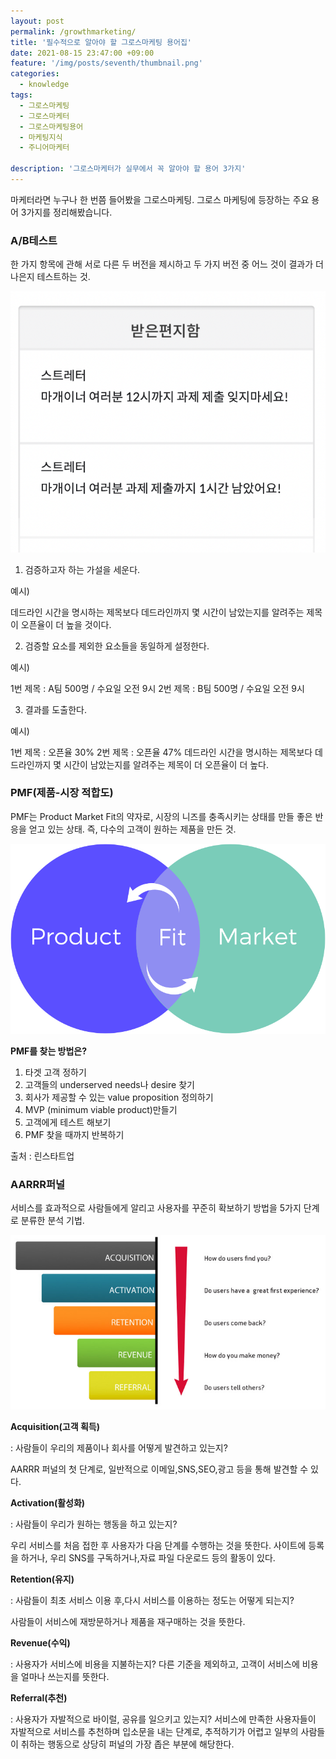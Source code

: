 ```yaml
---
layout: post
permalink: /growthmarketing/
title: '필수적으로 알아야 할 그로스마케팅 용어집'
date: 2021-08-15 23:47:00 +09:00
feature: '/img/posts/seventh/thumbnail.png'
categories:
  - knowledge
tags:
  - 그로스마케팅
  - 그로스마케터
  - 그로스마케팅용어
  - 마케팅지식
  - 주니어마케터

description: '그로스마케터가 실무에서 꼭 알아야 할 용어 3가지'
---
```


마케터라면 누구나 한 번쯤 들어봤을 그로스마케팅.
그로스 마케팅에 등장하는 주요 용어 3가지를 정리해봤습니다.

### **A/B테스트**

한 가지 항목에 관해 서로 다른 두 버전을 제시하고 두 가지 버전 중 어느 것이 결과가 더 나은지 테스트하는 것.

![sum](/img/posts/seventh/abtest.png)
1. 검증하고자 하는 가설을 세운다.

예시)

데드라인 시간을 명시하는 제목보다 데드라인까지 몇 시간이 남았는지를 알려주는 제목이 오픈율이 더 높을 것이다.

2. 검증할 요소를 제외한 요소들을 동일하게 설정한다.

예시)

1번 제목 : A팀 500명 / 수요일 오전 9시
2번 제목 : B팀 500명 / 수요일 오전 9시

3. 결과를 도출한다.

예시)

1번 제목 : 오픈율 30%
2번 제목 : 오픈율 47%
데드라인 시간을 명시하는 제목보다 데드라인까지 몇 시간이 남았는지를 알려주는 제목이 더 오픈율이 더 높다.

### **PMF(제품-시장 적합도)**
PMF는 Product Market Fit의 약자로, 시장의 니즈를 충족시키는 상태를 만들 좋은 반응을 얻고 있는 상태. 즉, 다수의 고객이 원하는 제품을 만든 것.

![sum](/img/posts/seventh/pmf.png)

**PMF를 찾는 방법은?**
1. 타겟 고객 정하기
2. 고객들의 underserved needs나 desire 찾기
3. 회사가 제공할 수 있는 value proposition 정의하기
4. MVP (minimum viable product)만들기
5. 고객에게 테스트 해보기
6. PMF 찾을 때까지 반복하기

출처 : 린스타트업


### **AARRR퍼널**
서비스를 효과적으로 사람들에게 알리고 사용자를 꾸준히 확보하기 방법을 5가지 단계로 분류한 분석 기법.

![sum](/img/posts/seventh/aarrr.jpeg)

**Acquisition(고객 획득)**

: 사람들이 우리의 제품이나 회사를 어떻게 발견하고 있는지?

AARRR 퍼널의 첫 단계로, 일반적으로 이메일,SNS,SEO,광고 등을 통해 발견할 수 있다.


**Activation(활성화)**

: 사람들이 우리가 원하는 행동을 하고 있는지?

우리 서비스를 처음 접한 후 사용자가 다음 단계를 수행하는 것을 뜻한다.
사이트에 등록을 하거나, 우리 SNS를 구독하거나,자료 파일 다운로드 등의 활동이 있다.


**Retention(유지)**

: 사람들이 최초 서비스 이용 후,다시 서비스를 이용하는 정도는 어떻게 되는지?

사람들이 서비스에 재방문하거나 제품을 재구매하는 것을 뜻한다.


**Revenue(수익)**

: 사용자가 서비스에 비용을 지불하는지?
다른 기준을 제외하고, 고객이 서비스에 비용을 얼마나 쓰는지를 뜻한다.


**Referral(추천)**

: 사용자가 자발적으로 바이럴, 공유를 일으키고 있는지?
서비스에 만족한 사용자들이 자발적으로 서비스를 추천하며 입소문을 내는 단계로, 추적하기가 어렵고 일부의 사람들이 취하는 행동으로 상당히 퍼널의 가장 좁은 부분에 해당한다.
